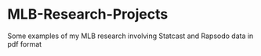 # MLB-Research-Projects
Some examples of my MLB research involving Statcast and Rapsodo data in pdf format
